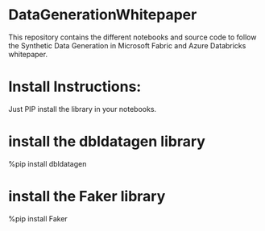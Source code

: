 # DataGenerationWhitepaper
This repository contains the different notebooks and source code to follow the Synthetic Data Generation in Microsoft Fabric and Azure Databricks whitepaper.

# Install Instructions:

Just PIP install the library in your notebooks. 

# install the dbldatagen library
%pip install dbldatagen

# install the Faker library
%pip install Faker


